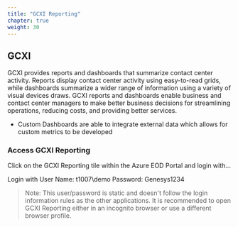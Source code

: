 ```yaml
---
title: "GCXI Reporting"
chapter: true
weight: 30
---
```


## GCXI

GCXI provides reports and dashboards that summarize contact center activity. Reports display contact center activity using easy-to-read grids, while dashboards summarize a wider range of information using a variety of visual devices draws. GCXI reports and dashboards enable business and contact center managers to make better business decisions for streamlining operations, reducing costs, and providing better services.

- Custom Dashboards are able to integrate external data which allows for custom metrics to be developed

### Access GCXI Reporting

Click on the GCXI Reporting tile within the Azure EOD Portal and login with...



Login with 
User Name: t1007\demo
Password:   Genesys1234

> Note: This user/password is static and doesn't follow the login information rules as the other applications. It is recommended to open GCXI Reporting either in an incognito browser or use a different browser profile.

 
